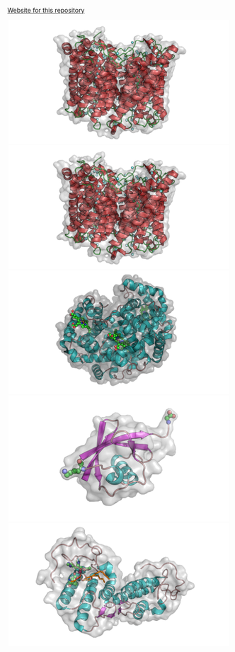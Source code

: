 [Website for this repository](https://jamelendezd.github.io/MolecularDynamicsPymol/ "Web Page")

<p align="center">
  <img width="500" src="media/aqua.png">
  <img width="500" src="media/aqua.png">
  <img width="500" src="media/hemoglobin.png">
  <img width="500" src="media/ubiquitin.png">
  <img width="500" src="media/lipase.png">
</p>
